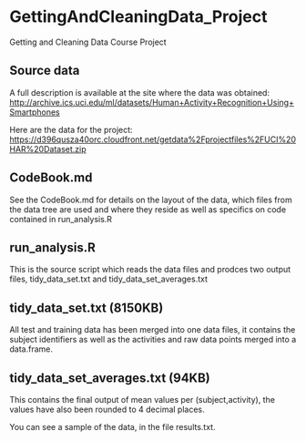 # GettingAndCleaningData_Project
Getting and Cleaning Data Course Project

## Source data

A full description is available at the site where the data was obtained: 
http://archive.ics.uci.edu/ml/datasets/Human+Activity+Recognition+Using+Smartphones 

Here are the data for the project: 
https://d396qusza40orc.cloudfront.net/getdata%2Fprojectfiles%2FUCI%20HAR%20Dataset.zip 

## CodeBook.md

See the CodeBook.md for details on the layout of the data, which files from
the data tree are used and where they reside as well as specifics on code
contained in run_analysis.R 

## run_analysis.R

This is the source script which reads the data files and prodces two output
files, tidy_data_set.txt and tidy_data_set_averages.txt

## tidy_data_set.txt (8150KB)

All test and training data has been merged into one data files, it contains
the subject identifiers as well as the activities and raw data points merged
into a data.frame. 

## tidy_data_set_averages.txt (94KB)

This contains the final output of mean values per (subject,activity),
the values have also been rounded to 4 decimal places.

You can see a sample of the data, in the file results.txt.

